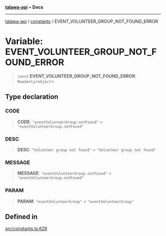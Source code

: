 [**talawa-api**](../../README.md) • **Docs**

***

[talawa-api](../../modules.md) / [constants](../README.md) / EVENT\_VOLUNTEER\_GROUP\_NOT\_FOUND\_ERROR

# Variable: EVENT\_VOLUNTEER\_GROUP\_NOT\_FOUND\_ERROR

> `const` **EVENT\_VOLUNTEER\_GROUP\_NOT\_FOUND\_ERROR**: `Readonly`\<`object`\>

## Type declaration

### CODE

> **CODE**: `"eventVolunteerGroup.notFound"` = `"eventVolunteerGroup.notFound"`

### DESC

> **DESC**: `"Volunteer group not found"` = `"Volunteer group not found"`

### MESSAGE

> **MESSAGE**: `"eventVolunteerGroup.notFound"` = `"eventVolunteerGroup.notFound"`

### PARAM

> **PARAM**: `"eventVolunteerGroup"` = `"eventVolunteerGroup"`

## Defined in

[src/constants.ts:629](https://github.com/PalisadoesFoundation/talawa-api/blob/3bacbf38707ebd3e3e5f1bc5b4cc7aa3b2adc169/src/constants.ts#L629)
